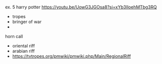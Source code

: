 
ex. 5 harry potter https://youtu.be/UowG3JGOsa8?si=xYb3IloehMTbg3RQ

- tropes
- bringer of war
- 


horn call

- oriental riff
- arabian riff
- https://tvtropes.org/pmwiki/pmwiki.php/Main/RegionalRiff 
